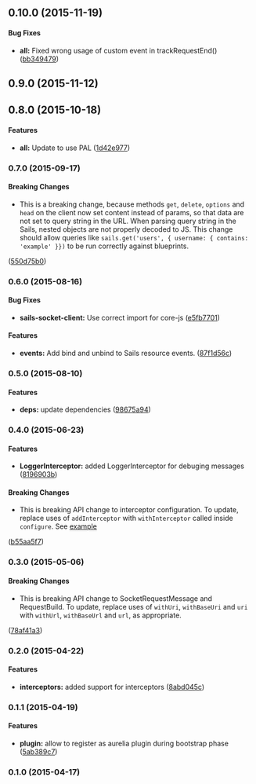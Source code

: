 ## 0.10.0 (2015-11-19)


#### Bug Fixes

* **all:** Fixed wrong usage of custom event in trackRequestEnd() ([bb349479](http://github.com/Mordred/aurelia-sails-socket-client/commit/bb349479e269b5631db0a4e9b90c2d9a3c5ebff7))


## 0.9.0 (2015-11-12)


## 0.8.0 (2015-10-18)


#### Features

* **all:** Update to use PAL ([1d42e977](http://github.com/Mordred/aurelia-sails-socket-client/commit/1d42e977ac7ac0566149aa98ca93d1fea970c416))


### 0.7.0 (2015-09-17)


#### Breaking Changes

* This is a breaking change, because methods `get`, `delete`, `options` and
`head` on the client now set content instead of params, so that data are not set
to query string in the URL. When parsing query string in the Sails,
nested objects are not properly decoded to JS. This change should allow queries like
`sails.get('users', { username: { contains: 'example' }})` to be run correctly against
blueprints.

 ([550d75b0](http://github.com/Mordred/aurelia-sails-socket-client/commit/550d75b036946c261884ac6f256552ad3ac87f42))


### 0.6.0 (2015-08-16)


#### Bug Fixes

* **sails-socket-client:** Use correct import for core-js ([e5fb7701](http://github.com/Mordred/aurelia-sails-socket-client/commit/e5fb77011b0c5562a096f0aa8473eac0d4d5e810))


#### Features

* **events:** Add bind and unbind to Sails resource events. ([87f1d56c](http://github.com/Mordred/aurelia-sails-socket-client/commit/87f1d56c29de7d66e6fe0a9e7a3e61587f18d0aa))


### 0.5.0 (2015-08-10)


#### Features

* **deps:** update dependencies ([98675a94](http://github.com/Mordred/aurelia-sails-socket-client/commit/98675a94e90145a6b0f32cee64d079c22d3606b5))


### 0.4.0 (2015-06-23)


#### Features

* **LoggerInterceptor:** added LoggerInterceptor for debuging messages ([8196903b](http://github.com/Mordred/aurelia-sails-socket-client/commit/8196903b565a7124902611a5eb8e57dada378b94))

#### Breaking Changes

* This is breaking API change to interceptor configuration.
To update, replace uses of `addInterceptor` with `withInterceptor` called inside
`configure`. See [example](https://github.com/Mordred/aurelia-sails-socket-client/commit/7a3bd4ea864e12e9969ff600c537e315ace98bb7#diff-089cffdd38b1054e1d0332359219fbed)

 ([b55aa5f7](http://github.com/Mordred/aurelia-sails-socket-client/commit/b55aa5f79779c76cf8d410dda6f9dd69295d0c5f))


### 0.3.0 (2015-05-06)

#### Breaking Changes

* This is breaking API change to SocketRequestMessage and RequestBuild.
To update, replace uses of `withUri`, `withBaseUri` and `uri` with `withUrl`,
`withBaseUrl` and `url`, as appropriate.

 ([78af41a3](http://github.com/Mordred/aurelia-sails-socket-client/commit/78af41a353a32406a8221c9e13117e8cc9a418ff))


### 0.2.0 (2015-04-22)


#### Features

* **interceptors:** added support for interceptors ([8abd045c](http://github.com/Mordred/aurelia-sails-socket-client/commit/8abd045c9a10409c3e1252428d42945da3e9ea62))


### 0.1.1 (2015-04-19)


#### Features

* **plugin:** allow to register as aurelia plugin during bootstrap phase ([5ab389c7](http://github.com/Mordred/aurelia-sails-socket-client/commit/5ab389c7b2396635b227a02a5c950355718814ee))


### 0.1.0 (2015-04-17)

